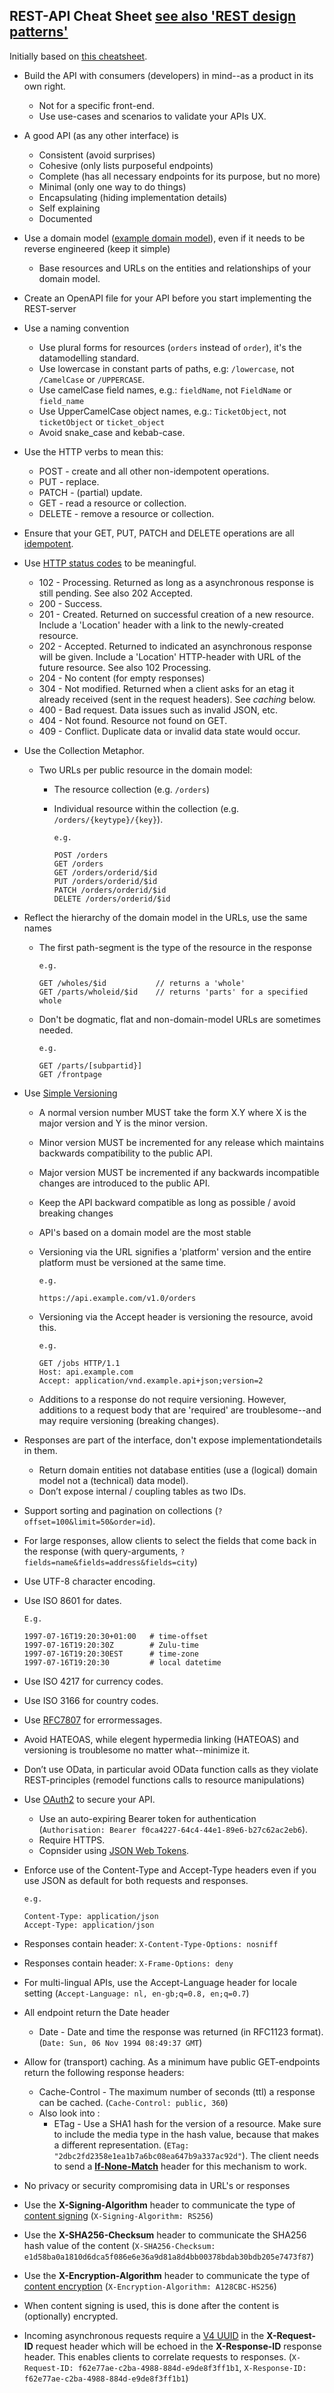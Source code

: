 ## REST-API Cheat Sheet [see also 'REST design patterns'](https://medium.com/@patricksavalle/rest-api-design-as-a-craft-not-an-art-a3fd97ed3ef4)

Initially based on [this cheatsheet](https://github.com/RestCheatSheet/api-cheat-sheet).

- Build the API with consumers (developers) in mind--as a product in its own right.

  * Not for a specific front-end.
  * Use use-cases and scenarios to validate your APIs UX.

- A good API (as any other interface) is

  * Consistent (avoid surprises) 
  * Cohesive (only lists purposeful endpoints)
  * Complete (has all necessary endpoints for its purpose, but no more)
  * Minimal (only one way to do things)
  * Encapsulating (hiding implementation details)
  * Self explaining
  * Documented

- Use a domain model ([example domain model](https://i.imgur.com/55qxMz6h.png)), even if it needs to be reverse engineered (keep it simple)
  * Base resources and URLs on the entities and relationships of your domain model.

- Create an OpenAPI file for your API before you start implementing the REST-server

- Use a naming convention

  * Use plural forms for resources (```orders``` instead of ```order```), it's the datamodelling standard.
  * Use lowercase in constant parts of paths, e.g: ```/lowercase```, not ```/CamelCase``` or ```/UPPERCASE```.
  * Use camelCase field names, e.g.: ```fieldName```, not ```FieldName``` or ```field_name```
  * Use UpperCamelCase object names, e.g.: ```TicketObject```, not ```ticketObject``` or ```ticket_object```
  *	Avoid snake_case and kebab-case.


- Use the HTTP verbs to mean this:

    * POST - create and all other non-idempotent operations.
    * PUT - replace.
    * PATCH - (partial) update.
    * GET - read a resource or collection.
    * DELETE - remove a resource or collection.

- Ensure that your GET, PUT, PATCH and DELETE operations are all [idempotent](http://www.restapitutorial.com/lessons/idempotency.html).

- Use [HTTP status codes](https://httpstatuses.com/) to be meaningful.
  * 102 - Processing. Returned as long as a asynchronous response is still pending. See also 202 Accepted.
  * 200 - Success.
  * 201 - Created. Returned on successful creation of a new resource. Include a 'Location' header with a link to the newly-created resource.
  * 202 - Accepted. Returned to indicated an asynchronous response will be given. Include a 'Location' HTTP-header with URL of the future resource. See also 102 Processing.
  * 204 - No content (for empty responses)
  * 304 - Not modified. Returned when a client asks for an etag it already received (sent in the request headers). See _caching_ below.
  * 400 - Bad request. Data issues such as invalid JSON, etc.
  * 404 - Not found. Resource not found on GET.
  * 409 - Conflict. Duplicate data or invalid data state would occur.

- Use the Collection Metaphor.

    * Two URLs per public resource in the domain model:

      * The resource collection (e.g. ```/orders```)
      * Individual resource within the collection (e.g. ```/orders/{keytype}/{key}```).

            e.g.

            POST /orders                          
            GET /orders                           
            GET /orders/orderid/$id
            PUT /orders/orderid/$id
            PATCH /orders/orderid/$id
            DELETE /orders/orderid/$id
            
- Reflect the hierarchy of the domain model in the URLs, use the same names

  * The first path-segment is the type of the resource in the response
  
        e.g.

        GET /wholes/$id           // returns a 'whole'
        GET /parts/wholeid/$id    // returns 'parts' for a specified whole
        
  * Don't be dogmatic, flat and non-domain-model URLs are sometimes needed. 
  
        e.g.
        
        GET /parts/[subpartid}]
        GET /frontpage

- Use [Simple Versioning](https://simver.org/)
  * A normal version number MUST take the form X.Y where X is the major version and Y is the minor version.
  * Minor version MUST be incremented for any release which maintains backwards compatibility to the public API.
  * Major version MUST be incremented if any backwards incompatible changes are introduced to the public API.
  * Keep the API backward compatible as long as possible / avoid breaking changes
  * API's based on a domain model are the most stable
  * Versioning via the URL signifies a 'platform' version and the entire platform must be versioned at the same time.

        e.g.

        https://api.example.com/v1.0/orders

  * Versioning via the Accept header is versioning the resource, avoid this.

        e.g.

        GET /jobs HTTP/1.1
        Host: api.example.com
        Accept: application/vnd.example.api+json;version=2

  * Additions to a response do not require versioning. However, additions to a request body that are 'required' are troublesome--and may require versioning (breaking changes).
  
- Responses are part of the interface, don't expose implementationdetails in them.

  * Return domain entities not database entities (use a (logical) domain model not a (technical) data model).
  * Don’t expose internal / coupling tables as two IDs.

- Support sorting and pagination on collections (```?offset=100&limit=50&order=id```).

- For large responses, allow clients to select the fields that come back in the response (with query-arguments, ```?fields=name&fields=address&fields=city```)

- Use UTF-8 character encoding.

- Use ISO 8601 for dates. 

      E.g. 

      1997-07-16T19:20:30+01:00   # time-offset
      1997-07-16T19:20:30Z        # Zulu-time
      1997-07-16T19:20:30EST      # time-zone
      1997-07-16T19:20:30         # local datetime

- Use ISO 4217 for currency codes.

- Use ISO 3166 for country codes.

- Use [RFC7807](https://tools.ietf.org/html/rfc7807) for errormessages.

- Avoid HATEOAS, while elegent hypermedia linking (HATEOAS) and versioning is troublesome no matter what--minimize it.

-	Don’t use OData, in particular avoid OData function calls as they violate REST-principles (remodel functions calls to resource manipulations)

- Use [OAuth2](http://oauth.net/2/) to secure your API.
  * Use an auto-expiring Bearer token for authentication (```Authorisation: Bearer f0ca4227-64c4-44e1-89e6-b27c62ac2eb6```).
  * Require HTTPS.
  * Copnsider using [JSON Web Tokens](https://jwt.io/).

- Enforce use of the Content-Type and Accept-Type headers even if you use JSON as default for both requests and responses.

      e.g.

      Content-Type: application/json
      Accept-Type: application/json

- Responses contain header: ```X-Content-Type-Options: nosniff```

- Responses contain header: ```X-Frame-Options: deny```

- For multi-lingual APIs, use the Accept-Language header for locale setting (```Accept-Language: nl, en-gb;q=0.8, en;q=0.7```)

- All endpoint return the Date header
    * Date - Date and time the response was returned (in RFC1123 format). (```Date: Sun, 06 Nov 1994 08:49:37 GMT```)

- Allow for (transport) caching. As a minimum have public GET-endpoints return the following response headers:
    * Cache-Control - The maximum number of seconds (ttl) a response can be cached. (```Cache-Control: public, 360```)
    * Also look into :
      * ETag - Use a SHA1 hash for the version of a resource. Make sure to include the media type in the hash value, because that makes a different representation. (```ETag: "2dbc2fd2358e1ea1b7a6bc08ea647b9a337ac92d"```). The client needs to send a **[If-None-Match](https://developer.mozilla.org/en-US/docs/Web/HTTP/Headers/If-None-Match)** header for this mechanism to work.

- No privacy or security compromising data in URL's or responses

- Use the **X-Signing-Algorithm** header to communicate the type of [content signing](https://datatracker.ietf.org/doc/html/rfc7518#appendix-A.3) (```X-Signing-Algorithm: RS256```) 

- Use the **X-SHA256-Checksum** header to communicate the SHA256 hash value of the content (```X-SHA256-Checksum: e1d58ba0a1810d6dca5f086e6e36a9d81a8d4bb00378bdab30bdb205e7473f87```) 

- Use the **X-Encryption-Algorithm** header to communicate the type of [content encryption](https://datatracker.ietf.org/doc/html/rfc7518#appendix-A.3) (```X-Encryption-Algorithm: A128CBC-HS256```) 

- When content signing is used, this is done after the content is (optionally) encrypted.

- Incoming asynchronous requests require a [V4 UUID](https://www.uuidtools.com/v4) in the **X-Request-ID** request header which will be echoed in the **X-Response-ID** response header. This enables clients to correlate requests to responses. (```X-Request-ID: f62e77ae-c2ba-4988-884d-e9de8f3ff1b1```, ```X-Response-ID: f62e77ae-c2ba-4988-884d-e9de8f3ff1b1```) 

